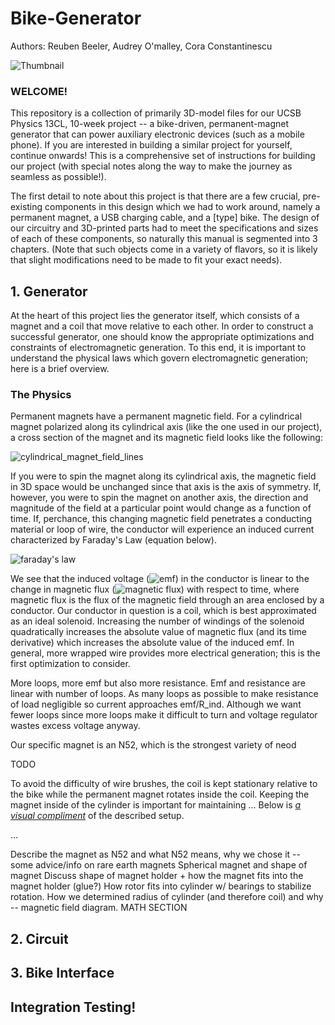 # Bike-Generator
Authors: Reuben Beeler, Audrey O'malley, Cora Constantinescu

![Thumbnail](https://github.com/ReubenBeeler/Bike-Generator/assets/45247193/ea010aad-ff79-4312-95a7-4ae29bb19bb4)


### WELCOME!
This repository is a collection of primarily 3D-model files for our UCSB Physics 13CL, 10-week project -- a bike-driven, permanent-magnet generator that can power auxiliary electronic devices (such as a mobile phone). If you are interested in building a similar project for yourself, continue onwards! This is a comprehensive set of instructions for building our project (with special notes along the way to make the journey as seamless as possible!). 

The first detail to note about this project is that there are a few crucial, pre-existing components in this design which we had to work around, namely a permanent magnet, a USB charging cable, and a [type] bike. The design of our circuitry and 3D-printed parts had to meet the specifications and sizes of each of these components, so naturally this manual is segmented into 3 chapters. (Note that such objects come in a variety of flavors, so it is likely that slight modifications need to be made to fit your exact needs).

## 1. Generator
At the heart of this project lies the generator itself, which consists of a magnet and a coil that move relative to each other. In order to construct a successful generator, one should know the appropriate optimizations and constraints of electromagnetic generation. To this end, it is important to understand the physical laws which govern electromagnetic generation; here is a brief overview.

### The Physics

Permanent magnets have a permanent magnetic field. For a cylindrical magnet polarized along its cylindrical axis (like the one used in our project), a cross section of the magnet and its magnetic field looks like the following:

![cylindrical_magnet_field_lines](https://github.com/ReubenBeeler/Bike-Generator/assets/45247193/d847dcae-2f62-47c0-b2b1-07a8fd6e49c4)

If you were to spin the magnet along its cylindrical axis, the magnetic field in 3D space would be unchanged since that axis is the axis of symmetry. If, however, you were to spin the magnet on another axis, the direction and magnitude of the field at a particular point would change as a function of time. If, perchance, this changing magnetic field penetrates a conducting material or loop of wire, the conductor will experience an induced current characterized by Faraday's Law (equation below).

![faraday's law](https://github.com/ReubenBeeler/Bike-Generator/assets/45247193/d965ffeb-f51c-444d-aed5-78e9c1d4f25a)

We see that the induced voltage (![emf](https://github.com/ReubenBeeler/Bike-Generator/assets/45247193/6ecdb1dc-2a35-4f56-85a4-5c4d269e2d51)) in the conductor is linear to the change in magnetic flux (![magnetic flux](https://github.com/ReubenBeeler/Bike-Generator/assets/45247193/41bcfaa0-aa57-4571-b8d7-55332b00086f)) with respect to time, where magnetic flux is the flux of the magnetic field through an area enclosed by a conductor. Our conductor in question is a coil, which is best approximated as an ideal solenoid. Increasing the number of windings of the solenoid quadratically increases the absolute value of magnetic flux (and its time derivative) which increases the absolute value of the induced emf. In general, more wrapped wire provides more electrical generation; this is the first optimization to consider.

More loops, more emf but also more resistance. Emf and resistance are linear with number of loops.
As many loops as possible to make resistance of load negligible so current approaches emf/R_ind.
Although we want fewer loops since more loops make it difficult to turn and voltage regulator wastes excess voltage anyway.

Our specific magnet is an N52, which is the strongest variety of neod

TODO


To avoid the difficulty of wire brushes, the coil is kept stationary relative to the bike while the permanent magnet rotates inside the coil. Keeping the magnet inside of the cylinder is important for maintaining ... Below is [_a visual compliment_](## "an image") of the described setup.

...

Describe the magnet as N52 and what N52 means, why we chose it -- some advice/info on rare earth magnets
Spherical magnet and shape of magnet
Discuss shape of magnet holder + how the magnet fits into the magnet holder (glue?)
How rotor fits into cylinder w/ bearings to stabilize rotation.
How we determined radius of cylinder (and therefore coil) and why -- magnetic field diagram.
MATH SECTION

## 2. Circuit
## 3. Bike Interface

## Integration Testing!
